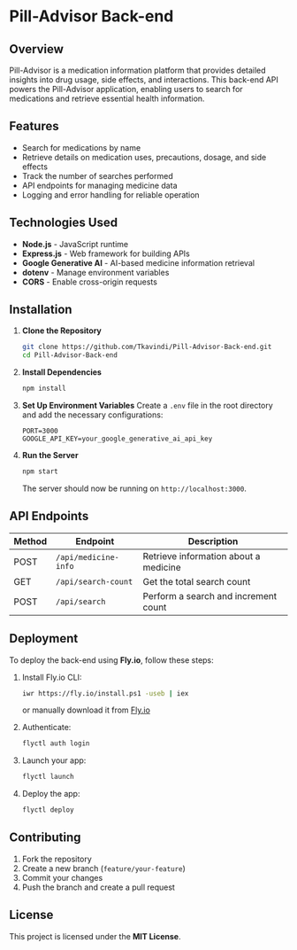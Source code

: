 # Pill-Advisor Back-end

## Overview
Pill-Advisor is a medication information platform that provides detailed insights into drug usage, side effects, and interactions. This back-end API powers the Pill-Advisor application, enabling users to search for medications and retrieve essential health information.

## Features
- Search for medications by name
- Retrieve details on medication uses, precautions, dosage, and side effects
- Track the number of searches performed
- API endpoints for managing medicine data
- Logging and error handling for reliable operation

## Technologies Used
- **Node.js** - JavaScript runtime
- **Express.js** - Web framework for building APIs
- **Google Generative AI** - AI-based medicine information retrieval
- **dotenv** - Manage environment variables
- **CORS** - Enable cross-origin requests

## Installation

1. **Clone the Repository**
   ```sh
   git clone https://github.com/Tkavindi/Pill-Advisor-Back-end.git
   cd Pill-Advisor-Back-end
   ```

2. **Install Dependencies**
   ```sh
   npm install
   ```

3. **Set Up Environment Variables**
   Create a `.env` file in the root directory and add the necessary configurations:
   ```env
   PORT=3000
   GOOGLE_API_KEY=your_google_generative_ai_api_key
   ```

4. **Run the Server**
   ```sh
   npm start
   ```
   The server should now be running on `http://localhost:3000`.

## API Endpoints
| Method | Endpoint               | Description                         |
|--------|-----------------------|-------------------------------------|
| POST   | `/api/medicine-info`   | Retrieve information about a medicine |
| GET    | `/api/search-count`    | Get the total search count         |
| POST   | `/api/search`          | Perform a search and increment count |

## Deployment
To deploy the back-end using **Fly.io**, follow these steps:
1. Install Fly.io CLI:
   ```sh
   iwr https://fly.io/install.ps1 -useb | iex
   ```
   or manually download it from [Fly.io](https://fly.io/docs/hands-on/install-flyctl/)

2. Authenticate:
   ```sh
   flyctl auth login
   ```

3. Launch your app:
   ```sh
   flyctl launch
   ```

4. Deploy the app:
   ```sh
   flyctl deploy
   ```

## Contributing
1. Fork the repository
2. Create a new branch (`feature/your-feature`)
3. Commit your changes
4. Push the branch and create a pull request

## License
This project is licensed under the **MIT License**.


